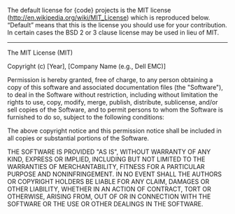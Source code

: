 The default license for {code} projects is the MIT license (http://en.wikipedia.org/wiki/MIT_License) which is reproduced below.  “Default” means that this is the license you should use for your contribution. In certain cases the BSD 2 or 3 clause license may be used in lieu of MIT.


***


The MIT License (MIT)

Copyright (c) [Year], [Company Name (e.g., Dell EMC)] 

Permission is hereby granted, free of charge, to any person obtaining a copy
of this software and associated documentation files (the "Software"), to deal
in the Software without restriction, including without limitation the rights
to use, copy, modify, merge, publish, distribute, sublicense, and/or sell
copies of the Software, and to permit persons to whom the Software is
furnished to do so, subject to the following conditions:

The above copyright notice and this permission notice shall be included in all
copies or substantial portions of the Software.

THE SOFTWARE IS PROVIDED "AS IS", WITHOUT WARRANTY OF ANY KIND, EXPRESS OR
IMPLIED, INCLUDING BUT NOT LIMITED TO THE WARRANTIES OF MERCHANTABILITY,
FITNESS FOR A PARTICULAR PURPOSE AND NONINFRINGEMENT. IN NO EVENT SHALL THE
AUTHORS OR COPYRIGHT HOLDERS BE LIABLE FOR ANY CLAIM, DAMAGES OR OTHER
LIABILITY, WHETHER IN AN ACTION OF CONTRACT, TORT OR OTHERWISE, ARISING FROM,
OUT OF OR IN CONNECTION WITH THE SOFTWARE OR THE USE OR OTHER DEALINGS IN THE
SOFTWARE.
